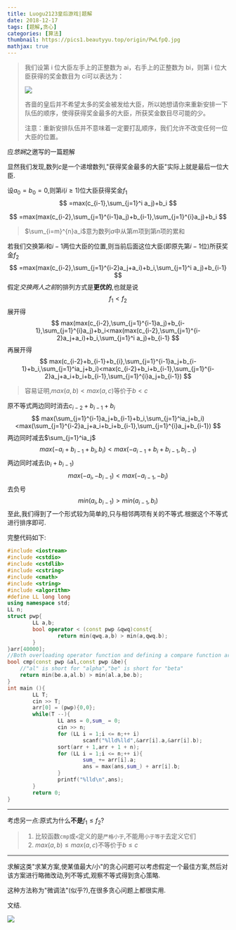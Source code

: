 ```yaml
---
title: Luogu2123皇后游戏|题解
date: 2018-12-17
tags: [题解,贪心]
categories: [算法]
thumbnail: https://pics1.beautyyu.top/origin/PwLfpQ.jpg
mathjax: true
---
```


>我们设第 i 位大臣左手上的正整数为 ai，右手上的正整数为 bi，则第 i 位大臣获得的奖金数目为 ci可以表达为：
>
>![](https://pics1.beautyyu.top/origin/F0Kkp6.jpg)
>
>吝啬的皇后并不希望太多的奖金被发给大臣，所以她想请你来重新安排一下队伍的顺序，使得获得奖金最多的大臣，所获奖金数目尽可能的少。
>
>注意：重新安排队伍并不意味着一定要打乱顺序，我们允许不改变任何一位大臣的位置。

应*悠娴*之邀写的一篇题解

显然我们发现,数列$c$是一个递增数列,"获得奖金最多的大臣"实际上就是最后一位大臣.

设$a_0=b_0=0$,则第$i(i\geq 1)$位大臣获得奖金$f_1$
$$
=max(c_{i-1},\sum_{j=1}^i a_j)+b_i
$$

$$
=max(max(c_{i-2},\sum_{j=1}^{i-1}a_j)+b_{i-1},\sum_{j=1}^{i}a_j)+b_i
$$

> $\sum_{i=m}^{n}a_i$意为数列$a$中从第$m$项到第$n$项的累和

若我们交换第$i$和$i-1$两位大臣的位置,则当前后面这位大臣(即原先第$i-1$位)所获奖金$f_2$
$$
=max(max(c_{i-2},\sum_{j=1}^{i-2}a_j+a_i)+b_i,\sum_{j=1}^i a_j)+b_{i-1}
$$
假定*交换两人之前*的排列方式是**更优的**,也就是说
$$
f_1<f_2
$$
展开得
$$
max(max(c_{i-2},\sum_{j=1}^{i-1}a_j)+b_{i-1},\sum_{j=1}^{i}a_j)+b_i<max(max(c_{i-2},\sum_{j=1}^{i-2}a_j+a_i)+b_i,\sum_{j=1}^i a_j)+b_{i-1}
$$
再展开得
$$
max(c_{i-2}+b_{i-1}+b_{i},\sum_{j=1}^{i-1}a_j+b_{i-1}+b_i,\sum_{j=1}^ia_j+b_i)<max(c_{i-2}+b_i+b_{i-1},\sum_{j=1}^{i-2}a_j+a_i+b_i+b_{i-1},\sum_{j=1}^{i}a_j+b_{i-1})
$$

>容易证明,$max(a,b)<max(a,c)$等价于$b<c$

原不等式两边同时消去$c_{i-2}+b_{i-1}+b_{i}$
$$
max(\sum_{j=1}^{i-1}a_j+b_{i-1}+b_i,\sum_{j=1}^ia_j+b_i)<max(\sum_{j=1}^{i-2}a_j+a_i+b_i+b_{i-1},\sum_{j=1}^{i}a_j+b_{i-1})
$$
两边同时减去$\sum_{j=1}^ia_j$
$$
max(-a_i+b_{i-1}+b_i,b_i)<max(-a_{i-1}+b_i+b_{i-1},b_{i-1})
$$
两边同时减去$(b_i+b_{i-1})$
$$
max(-a_i,-b_{i-1})<max(-a_{i-1},-b_i)
$$
去负号
$$
min(a_i,b_{i-1})>min(a_{i-1},b_i)
$$
至此,我们得到了一个形式较为简单的,只与相邻两项有关的不等式.根据这个不等式进行排序即可.

完整代码如下:

```c++
#include <iostream>
#include <cstdio>
#include <cstdlib>
#include <cstring>
#include <cmath>
#include <string>
#include <algorithm>
#define LL long long
using namespace std;
LL n;
struct pwp{
        LL a,b;
        bool operator < (const pwp &qwq)const{
                return min(qwq.a,b) > min(a,qwq.b);
        }
}arr[40000];
//Both overloading operator function and defining a compare function are correct
bool cmp(const pwp &al,const pwp &be){
	//"al" is short for "alpha","be" is short for "beta"
	return min(be.a,al.b) > min(al.a,be.b);
}
int main (){
        LL T;
        cin >> T;
        arr[0] = (pwp){0,0};
        while(T --){
                LL ans = 0,sum_ = 0;
                cin >> n;
                for (LL i = 1;i <= n;++ i)
                        scanf("%lld%lld",&arr[i].a,&arr[i].b);
                sort(arr + 1,arr + 1 + n);
                for (LL i = 1;i <= n;++ i){
                        sum_ += arr[i].a;
                        ans = max(ans,sum_) + arr[i].b; 
                }
                printf("%lld\n",ans);
        }
        return 0;
}
```

***

考虑另一点:原式为什么**不是**$f_1\leq f_2$?

> 1. 比较函数`cmp`或`<`定义的是`严格小于`,不能用`小于等于`去定义它们
> 2. $max(a,b)\leq max(a,c)$不等价于$b\leq c$

***

求解这类"求某方案,使某值最大/小"的贪心问题可以考虑假定一个最佳方案,然后对该方案进行略微改动,列不等式,观察不等式得到贪心策略.

这种方法称为"微调法"(似乎?),在很多贪心问题上都很实用.

文结.

![](https://pics1.beautyyu.top/origin/PwLfpQ.jpg)